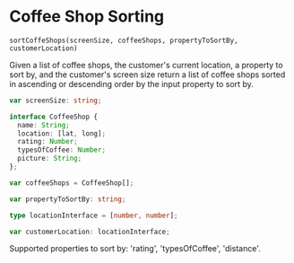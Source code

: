 # Coffee Shop Sorting

`sortCoffeShops(screenSize, coffeeShops, propertyToSortBy, customerLocation)`

Given a list of coffee shops, the customer's current location, a property to sort by, and the customer's screen size return a list of coffee shops sorted in ascending or descending order by the input property to sort by.

```typescript
var screenSize: string;

interface CoffeeShop {
  name: String;
  location: [lat, long];
  rating: Number;
  typesOfCoffee: Number;
  picture: String;
};

var coffeeShops = CoffeeShop[];

var propertyToSortBy: string;

type locationInterface = [number, number];

var customerLocation: locationInterface;
```

Supported properties to sort by: 'rating', 'typesOfCoffee', 'distance'.